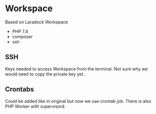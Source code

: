 # Workspace

Based on Laradock Workspace

- PHP 7.4
- composer
- ssh


## SSH

Keys needed to access Workspace from the terminal. Not sure why we would need to copy the private key yet..

## Crontabs

Could be added like in original but now we use crontab job. There is also PHP Worker with supervisord.